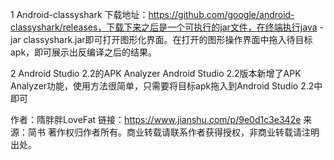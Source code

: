 

1
Android-classyshark
下载地址：https://github.com/google/android-classyshark/releases，下载下来之后是一个可执行的jar文件，在终端执行java -jar classyshark.jar即可打开图形化界面。在打开的图形操作界面中拖入待目标apk，即可展示出反编译之后的结果。



2
Android Studio 2.2的APK Analyzer
Android Studio 2.2版本新增了APK Analyzer功能，使用方法很简单，只需要将目标apk拖入到Android Studio 2.2中即可

作者：隋胖胖LoveFat
链接：https://www.jianshu.com/p/9e0d1c3e342e
来源：简书
著作权归作者所有。商业转载请联系作者获得授权，非商业转载请注明出处。
